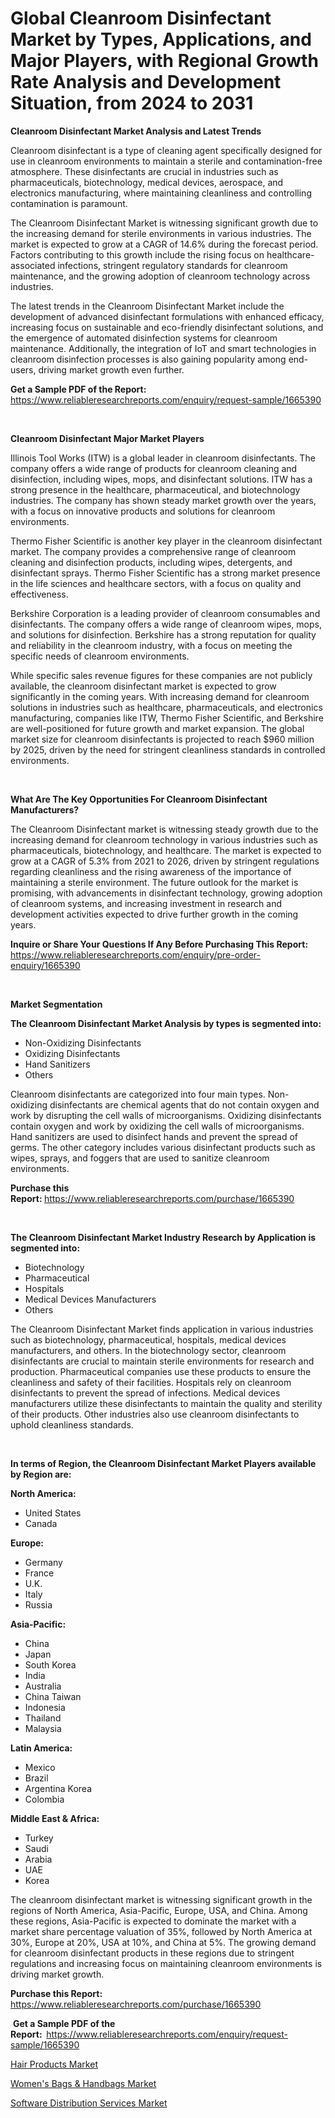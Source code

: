 <p><h1>Global Cleanroom Disinfectant Market by Types, Applications, and Major Players, with Regional Growth Rate Analysis and Development Situation, from 2024 to 2031</h1></p><p><strong>Cleanroom Disinfectant Market Analysis and Latest Trends</strong></p>
<p><p>Cleanroom disinfectant is a type of cleaning agent specifically designed for use in cleanroom environments to maintain a sterile and contamination-free atmosphere. These disinfectants are crucial in industries such as pharmaceuticals, biotechnology, medical devices, aerospace, and electronics manufacturing, where maintaining cleanliness and controlling contamination is paramount.</p><p>The Cleanroom Disinfectant Market is witnessing significant growth due to the increasing demand for sterile environments in various industries. The market is expected to grow at a CAGR of 14.6% during the forecast period. Factors contributing to this growth include the rising focus on healthcare-associated infections, stringent regulatory standards for cleanroom maintenance, and the growing adoption of cleanroom technology across industries.</p><p>The latest trends in the Cleanroom Disinfectant Market include the development of advanced disinfectant formulations with enhanced efficacy, increasing focus on sustainable and eco-friendly disinfectant solutions, and the emergence of automated disinfection systems for cleanroom maintenance. Additionally, the integration of IoT and smart technologies in cleanroom disinfection processes is also gaining popularity among end-users, driving market growth even further.</p></p>
<p><strong>Get a Sample PDF of the Report:&nbsp;</strong> <a href="https://www.reliableresearchreports.com/enquiry/request-sample/1665390">https://www.reliableresearchreports.com/enquiry/request-sample/1665390</a></p>
<p>&nbsp;</p>
<p><strong>Cleanroom Disinfectant Major Market Players</strong></p>
<p><p>Illinois Tool Works (ITW) is a global leader in cleanroom disinfectants. The company offers a wide range of products for cleanroom cleaning and disinfection, including wipes, mops, and disinfectant solutions. ITW has a strong presence in the healthcare, pharmaceutical, and biotechnology industries. The company has shown steady market growth over the years, with a focus on innovative products and solutions for cleanroom environments.</p><p>Thermo Fisher Scientific is another key player in the cleanroom disinfectant market. The company provides a comprehensive range of cleanroom cleaning and disinfection products, including wipes, detergents, and disinfectant sprays. Thermo Fisher Scientific has a strong market presence in the life sciences and healthcare sectors, with a focus on quality and effectiveness.</p><p>Berkshire Corporation is a leading provider of cleanroom consumables and disinfectants. The company offers a wide range of cleanroom wipes, mops, and solutions for disinfection. Berkshire has a strong reputation for quality and reliability in the cleanroom industry, with a focus on meeting the specific needs of cleanroom environments.</p><p>While specific sales revenue figures for these companies are not publicly available, the cleanroom disinfectant market is expected to grow significantly in the coming years. With increasing demand for cleanroom solutions in industries such as healthcare, pharmaceuticals, and electronics manufacturing, companies like ITW, Thermo Fisher Scientific, and Berkshire are well-positioned for future growth and market expansion. The global market size for cleanroom disinfectants is projected to reach $960 million by 2025, driven by the need for stringent cleanliness standards in controlled environments.</p></p>
<p>&nbsp;</p>
<p><strong>What Are The Key Opportunities For Cleanroom Disinfectant Manufacturers?</strong></p>
<p><p>The Cleanroom Disinfectant market is witnessing steady growth due to the increasing demand for cleanroom technology in various industries such as pharmaceuticals, biotechnology, and healthcare. The market is expected to grow at a CAGR of 5.3% from 2021 to 2026, driven by stringent regulations regarding cleanliness and the rising awareness of the importance of maintaining a sterile environment. The future outlook for the market is promising, with advancements in disinfectant technology, growing adoption of cleanroom systems, and increasing investment in research and development activities expected to drive further growth in the coming years.</p></p>
<p><strong>Inquire or Share Your Questions If Any Before Purchasing This Report:</strong> <a href="https://www.reliableresearchreports.com/enquiry/pre-order-enquiry/1665390">https://www.reliableresearchreports.com/enquiry/pre-order-enquiry/1665390</a></p>
<p>&nbsp;</p>
<p><strong>Market Segmentation</strong></p>
<p><strong>The Cleanroom Disinfectant Market Analysis by types is segmented into:</strong></p>
<p><ul><li>Non-Oxidizing Disinfectants</li><li>Oxidizing Disinfectants</li><li>Hand Sanitizers</li><li>Others</li></ul></p>
<p><p>Cleanroom disinfectants are categorized into four main types. Non-oxidizing disinfectants are chemical agents that do not contain oxygen and work by disrupting the cell walls of microorganisms. Oxidizing disinfectants contain oxygen and work by oxidizing the cell walls of microorganisms. Hand sanitizers are used to disinfect hands and prevent the spread of germs. The other category includes various disinfectant products such as wipes, sprays, and foggers that are used to sanitize cleanroom environments.</p></p>
<p><strong>Purchase this Report:&nbsp;</strong><a href="https://www.reliableresearchreports.com/purchase/1665390">https://www.reliableresearchreports.com/purchase/1665390</a></p>
<p>&nbsp;</p>
<p><strong>The Cleanroom Disinfectant Market Industry Research by Application is segmented into:</strong></p>
<p><ul><li>Biotechnology</li><li>Pharmaceutical</li><li>Hospitals</li><li>Medical Devices Manufacturers</li><li>Others</li></ul></p>
<p><p>The Cleanroom Disinfectant Market finds application in various industries such as biotechnology, pharmaceutical, hospitals, medical devices manufacturers, and others. In the biotechnology sector, cleanroom disinfectants are crucial to maintain sterile environments for research and production. Pharmaceutical companies use these products to ensure the cleanliness and safety of their facilities. Hospitals rely on cleanroom disinfectants to prevent the spread of infections. Medical devices manufacturers utilize these disinfectants to maintain the quality and sterility of their products. Other industries also use cleanroom disinfectants to uphold cleanliness standards.</p></p>
<p>&nbsp;</p>
<p><strong>In terms of Region, the Cleanroom Disinfectant Market Players available by Region are:</strong></p>
<p>
    <p> <strong> North America: </strong>
        <ul>
            <li>United States</li>
            <li>Canada</li>
        </ul>
        </p> 
    <p> <strong> Europe: </strong>
        <ul>
            <li>Germany</li>
            <li>France</li>
            <li>U.K.</li>
            <li>Italy</li>
            <li>Russia</li>
        </ul>
        </p> 
    <p> <strong> Asia-Pacific: </strong>
        <ul>
            <li>China</li>
            <li>Japan</li>
            <li>South Korea</li>
            <li>India</li>
            <li>Australia</li>
            <li>China Taiwan</li>
            <li>Indonesia</li>
            <li>Thailand</li>
            <li>Malaysia</li>
        </ul>
        </p> 
    <p> <strong> Latin America: </strong>
        <ul>
            <li>Mexico</li>
            <li>Brazil</li>
            <li>Argentina Korea</li>
            <li>Colombia</li>
        </ul>
        </p> 
    <p> <strong> Middle East & Africa: </strong>
        <ul>
            <li>Turkey</li>
            <li>Saudi</li>
            <li>Arabia</li>
            <li>UAE</li>
            <li>Korea</li>
        </ul>
    </p>
    </p>
<p><p>The cleanroom disinfectant market is witnessing significant growth in the regions of North America, Asia-Pacific, Europe, USA, and China. Among these regions, Asia-Pacific is expected to dominate the market with a market share percentage valuation of 35%, followed by North America at 30%, Europe at 20%, USA at 10%, and China at 5%. The growing demand for cleanroom disinfectant products in these regions due to stringent regulations and increasing focus on maintaining cleanroom environments is driving market growth.</p></p>
<p><strong>Purchase this Report: </strong><a href="https://www.reliableresearchreports.com/purchase/1665390">https://www.reliableresearchreports.com/purchase/1665390</a></p>
<p>&nbsp;<strong>Get a Sample PDF of the Report:&nbsp;&nbsp;</strong><a href="https://www.reliableresearchreports.com/enquiry/request-sample/1665390">https://www.reliableresearchreports.com/enquiry/request-sample/1665390</a></p>
<p><strong></strong></p>
<p><p><a href="https://github.com/yemakinde/Market-Research-Report-List-1/blob/main/hair-products-market.md">Hair Products Market</a></p><p><a href="https://github.com/bmorecock/Market-Research-Report-List-2/blob/main/womens-bags-handbags-market.md">Women's Bags & Handbags Market</a></p><p><a href="https://github.com/jsmusil/Market-Research-Report-List-2/blob/main/software-distribution-services-market.md">Software Distribution Services Market</a></p></p>